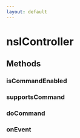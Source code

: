 ```yaml
---
layout: default
---
```


# nsIController #

## Methods ##

### isCommandEnabled ###

### supportsCommand ###

### doCommand ###

### onEvent ###
